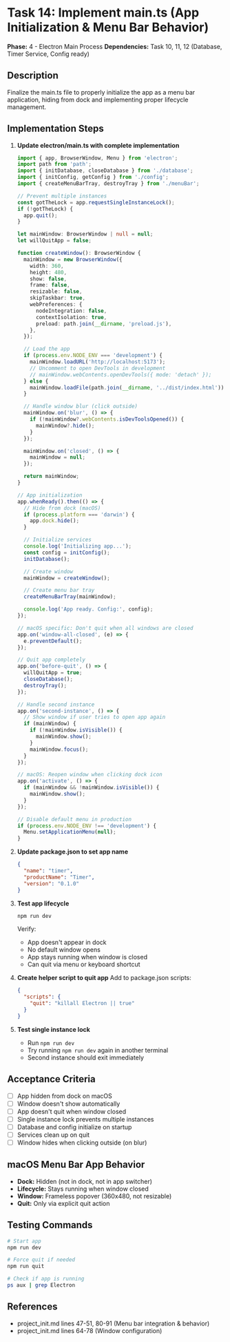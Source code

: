 # Task 14: Implement main.ts (App Initialization & Menu Bar Behavior)

**Phase:** 4 - Electron Main Process
**Dependencies:** Task 10, 11, 12 (Database, Timer Service, Config ready)

## Description

Finalize the main.ts file to properly initialize the app as a menu bar application, hiding from dock and implementing proper lifecycle management.

## Implementation Steps

1. **Update electron/main.ts with complete implementation**

   ```typescript
   import { app, BrowserWindow, Menu } from 'electron';
   import path from 'path';
   import { initDatabase, closeDatabase } from './database';
   import { initConfig, getConfig } from './config';
   import { createMenuBarTray, destroyTray } from './menuBar';

   // Prevent multiple instances
   const gotTheLock = app.requestSingleInstanceLock();
   if (!gotTheLock) {
     app.quit();
   }

   let mainWindow: BrowserWindow | null = null;
   let willQuitApp = false;

   function createWindow(): BrowserWindow {
     mainWindow = new BrowserWindow({
       width: 360,
       height: 480,
       show: false,
       frame: false,
       resizable: false,
       skipTaskbar: true,
       webPreferences: {
         nodeIntegration: false,
         contextIsolation: true,
         preload: path.join(__dirname, 'preload.js'),
       },
     });

     // Load the app
     if (process.env.NODE_ENV === 'development') {
       mainWindow.loadURL('http://localhost:5173');
       // Uncomment to open DevTools in development
       // mainWindow.webContents.openDevTools({ mode: 'detach' });
     } else {
       mainWindow.loadFile(path.join(__dirname, '../dist/index.html'));
     }

     // Handle window blur (click outside)
     mainWindow.on('blur', () => {
       if (!mainWindow?.webContents.isDevToolsOpened()) {
         mainWindow?.hide();
       }
     });

     mainWindow.on('closed', () => {
       mainWindow = null;
     });

     return mainWindow;
   }

   // App initialization
   app.whenReady().then(() => {
     // Hide from dock (macOS)
     if (process.platform === 'darwin') {
       app.dock.hide();
     }

     // Initialize services
     console.log('Initializing app...');
     const config = initConfig();
     initDatabase();

     // Create window
     mainWindow = createWindow();

     // Create menu bar tray
     createMenuBarTray(mainWindow);

     console.log('App ready. Config:', config);
   });

   // macOS specific: Don't quit when all windows are closed
   app.on('window-all-closed', (e) => {
     e.preventDefault();
   });

   // Quit app completely
   app.on('before-quit', () => {
     willQuitApp = true;
     closeDatabase();
     destroyTray();
   });

   // Handle second instance
   app.on('second-instance', () => {
     // Show window if user tries to open app again
     if (mainWindow) {
       if (!mainWindow.isVisible()) {
         mainWindow.show();
       }
       mainWindow.focus();
     }
   });

   // macOS: Reopen window when clicking dock icon
   app.on('activate', () => {
     if (mainWindow && !mainWindow.isVisible()) {
       mainWindow.show();
     }
   });

   // Disable default menu in production
   if (process.env.NODE_ENV !== 'development') {
     Menu.setApplicationMenu(null);
   }
   ```

2. **Update package.json to set app name**

   ```json
   {
     "name": "timer",
     "productName": "Timer",
     "version": "0.1.0"
   }
   ```

3. **Test app lifecycle**

   ```bash
   npm run dev
   ```

   Verify:
   - App doesn't appear in dock
   - No default window opens
   - App stays running when window is closed
   - Can quit via menu or keyboard shortcut

4. **Create helper script to quit app**
   Add to package.json scripts:

   ```json
   {
     "scripts": {
       "quit": "killall Electron || true"
     }
   }
   ```

5. **Test single instance lock**
   - Run `npm run dev`
   - Try running `npm run dev` again in another terminal
   - Second instance should exit immediately

## Acceptance Criteria

- [ ] App hidden from dock on macOS
- [ ] Window doesn't show automatically
- [ ] App doesn't quit when window closed
- [ ] Single instance lock prevents multiple instances
- [ ] Database and config initialize on startup
- [ ] Services clean up on quit
- [ ] Window hides when clicking outside (on blur)

## macOS Menu Bar App Behavior

- **Dock:** Hidden (not in dock, not in app switcher)
- **Lifecycle:** Stays running when window closed
- **Window:** Frameless popover (360x480, not resizable)
- **Quit:** Only via explicit quit action

## Testing Commands

```bash
# Start app
npm run dev

# Force quit if needed
npm run quit

# Check if app is running
ps aux | grep Electron
```

## References

- project_init.md lines 47-51, 80-91 (Menu bar integration & behavior)
- project_init.md lines 64-78 (Window configuration)
